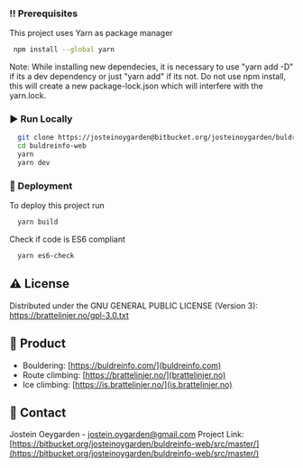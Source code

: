<!-- Prerequisites -->
### :bangbang: Prerequisites

This project uses Yarn as package manager

```bash
 npm install --global yarn
```
Note: While installing new dependecies, it is necessary to use "yarn add -D" if its a dev dependency or just "yarn add" if its not. Do not use npm install, this will create a new package-lock.json which will interfere with the yarn.lock.

<!-- Run Locally -->
### :arrow_forward: Run Locally
```bash
  git clone https://josteinoygarden@bitbucket.org/josteinoygarden/buldreinfo-web.git
  cd buldreinfo-web
  yarn
  yarn dev
```

<!-- Deployment -->
### :triangular_flag_on_post: Deployment
To deploy this project run
```bash
  yarn build
```
Check if code is ES6 compliant
```bash
  yarn es6-check
```

<!-- License -->
## :warning: License
Distributed under the GNU GENERAL PUBLIC LICENSE (Version 3): https://brattelinjer.no/gpl-3.0.txt

<!-- Product -->
## :link: Product
* Bouldering: [https://buldreinfo.com/](buldreinfo.com)
* Route climbing: [https://brattelinjer.no/](brattelinjer.no)
* Ice climbing: [https://is.brattelinjer.no/](is.brattelinjer.no)

<!-- Contact -->
## :handshake: Contact
Jostein Oeygarden - jostein.oygarden@gmail.com
Project Link: [https://bitbucket.org/josteinoygarden/buldreinfo-web/src/master/](https://bitbucket.org/josteinoygarden/buldreinfo-web/src/master/)